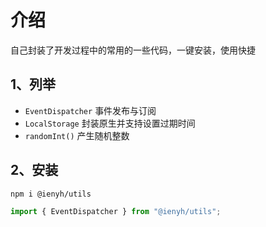 # 介绍

自己封装了开发过程中的常用的一些代码，一键安装，使用快捷

## 1、列举

- `EventDispatcher` 事件发布与订阅
- `LocalStorage` 封装原生并支持设置过期时间
- `randomInt()` 产生随机整数

## 2、安装

```bash
npm i @ienyh/utils
```

```js
import { EventDispatcher } from "@ienyh/utils";
```
